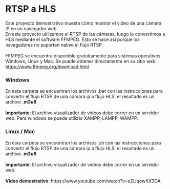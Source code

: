 # RTSP a HLS
 
Este proyecto demostrativo muesta cómo mostrar el video de una cámara IP en un navegador web.
<br>
En este proyecto utilizamos el RTSP de las cámaras, luego lo convertimos a HLS mediante el software FFMPEG. Esto se hace así porque los navegadores no soportan nativo el flujo RTSP.
<br><br>
FFMPEG se encuentra disponible gratuitamente para sistemas operativos Windows, Linux y Mac. Se puede obtener directamente en su sitio web: <a href='https://www.ffmpeg.org/download.html'>https://www.ffmpeg.org/download.html</a>
<br>
<h3>Windows</h3>
En esta carpeta se encuentran los archivos .bat con las instrucciones para convertir el flujo RTSP de una cámara ip a flujo HLS, el resultado es un archivo <b>.m3u8</b>
<br><br><b>Importante</b>: El archivo visualizador de videos debe correr en un servidor web. Para windows se puede utilizar XAMPP, LAMPP, WAMPP.

<h3>Linux / Mac</h3>
En esta carpeta se encuentran los archivos .sh con las instrucciones para convertir el flujo RTSP de una cámara ip a flujo HLS, el resultado es un archivo <b>.m3u8</b>
<br><br><b>Importante</b>: El archivo visualizador de videos debe correr en un servidor web.
<br><br>
<b>Video demostrativo</b>: https://www.youtube.com/watch?v=eZUqowKX3GA